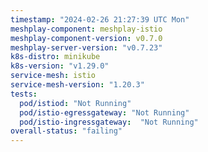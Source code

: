 ```yaml
---
timestamp: "2024-02-26 21:27:39 UTC Mon"
meshplay-component: meshplay-istio
meshplay-component-version: v0.7.0
meshplay-server-version: "v0.7.23"
k8s-distro: minikube
k8s-version: "v1.29.0"
service-mesh: istio
service-mesh-version: "1.20.3"
tests:
  pod/istiod: "Not Running"
  pod/istio-egressgateway: "Not Running"
  pod/istio-ingressgateway:  "Not Running"
overall-status: "failing"
---
```

